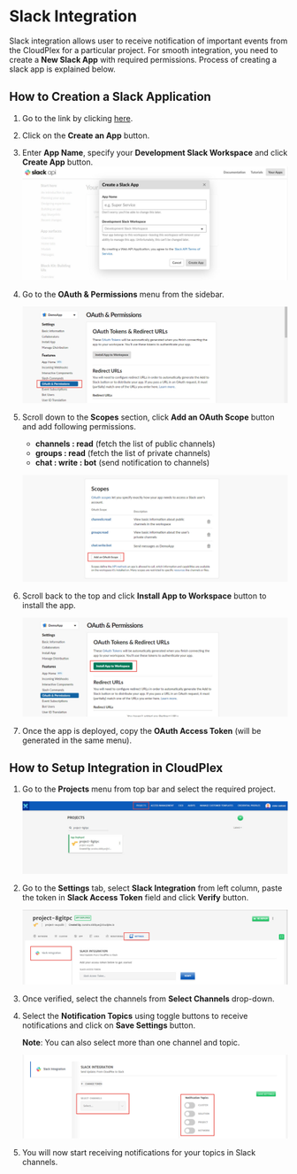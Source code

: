 # Slack Integration

Slack integration allows user to receive notification of important events from the CloudPlex for a particular project. For smooth integration, you need to create a **New Slack App** with required permissions. Process of creating a slack app is explained below.

## How to Creation a Slack Application

1. Go to the link by clicking [here](https://api.slack.com/apps).

2. Click on the **Create an App** button.

3. Enter **App Name**, specify your **Development Slack Workspace** and click **Create App** button.
   ![1](imgs/1.jpg)

4. Go to the **OAuth & Permissions** menu from the sidebar.

   ![2](imgs/2.jpg)

5. Scroll down to the **Scopes** section, click **Add an OAuth Scope** button and add following permissions.

   - **channels : read** (fetch the list of public channels)
   - **groups : read** (fetch the list of private channels)
   - **chat : write : bot** (send notification to channels)

   ![3](imgs/3.jpg)

6. Scroll back to the top and click **Install App to Workspace** button to install the app. 

   ![4](imgs/4.jpg)

7. Once the app is deployed, copy the **OAuth Access Token** (will be generated in the same menu). 

## How to Setup Integration in CloudPlex

1. Go to the **Projects** menu from top bar and select the required project. 

   ![5](imgs/5.jpg) 

2. Go to the **Settings** tab, select **Slack Integration** from left column, paste the token in **Slack Access Token** field and click **Verify** button. 

   ![6](imgs/6.jpg)

3. Once verified, select the channels from **Select Channels** drop-down.

4. Select the **Notification Topics** using toggle buttons to receive notifications and click on **Save Settings** button. 

   **Note**: You can also select more than one channel and topic.

   ![7](imgs/7.png)

5. You will now start receiving notifications for your topics in Slack channels.

